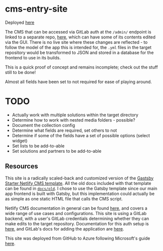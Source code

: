 # cms-entry-site

Deployed [here](https://gray-sand-0dd73691e.2.azurestaticapps.net/)

The CMS that can be accessed via GitLab auth at the `/admin/` endpoint is linked to a separate repo, [here](https://gitlab.com/devon-wolf/portal-data-model), which can have some of its contents edited via the GUI. There is no live site where these changes are reflected - to follow the model of the app this is intended for, the `.yml` files in the target repository would be transformed to JSON and stored in a database for the frontend to use in its builds.

This is a quick proof of concept and remains incomplete; check out the stuff still to be done!

Almost all fields have been set to not required for ease of playing around.

# TODO
- Actually work with multiple solutions within the target directory
- Determine how to work with nested media folders - possible?
- Document the collection config
- Determine what fields are required, set others to not
- Determine if some of the fields have a set of possible options (select widget)
- Set lists to be add-to-able
- Set solutions and partners to be add-to-able

## Resources

This site is a radically scaled-back and customized version of the [Gastsby Starter Netlify CMS template](https://github.com/netlify-templates/gatsby-starter-netlify-cms/). All the old docs included with that template can be found in [`docs/old`](./docs/old). I chose to use the Gatsby template since our main app frontend is built with Gatsby, but this implementation could actually be as simple as one static HTML file that calls the CMS script.

Netlify CMS documentation in general can be found [here](https://www.netlifycms.org/docs/intro/), and covers a wide range of use cases and configurations. This site is using a GitLab backend, with a user's GitLab credentials determining whether they can make edits to the target repository. Documentation for this auth setup is [here](https://www.netlifycms.org/docs/gitlab-backend/#client-side-pkce-authorization), and GitLab's docs for adding the application are [here](https://docs.gitlab.com/ee/integration/oauth_provider.html#adding-an-application-through-the-profile).

This site was deployed from GitHub to Azure following Microsoft's guide [here](https://learn.microsoft.com/en-us/azure/static-web-apps/publish-gatsby#deploy-your-web-app).

